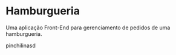 # Hamburgueria
Uma aplicação Front-End para gerenciamento de pedidos de uma hamburgueria.

pinchilinasd
